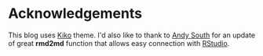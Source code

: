 # Acknowledgements

This blog uses [Kiko]() theme.
I'd also like to thank to [Andy South](http://andysouth.github.io/) for an update of great __rmd2md__ function that allows easy connection with [RStudio](https://www.rstudio.com/).
